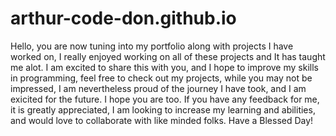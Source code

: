 # arthur-code-don.github.io

Hello, you are now tuning into my portfolio along with projects I have worked on, I really enjoyed working on all of these projects and It has taught me alot. 
I am excited to share this with you, and I hope to improve my skills in programming, feel free to check out my projects, while you may not be impressed, I am nevertheless 
proud of the journey I have took, and I am exicited for the future. I hope you are too. If you have any feedback for me, it is greatly 
appreciated, I am looking to increase my learning and abilities, and would love to collaborate with like minded folks. Have a Blessed Day! 
